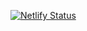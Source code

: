 [![Netlify Status](https://api.netlify.com/api/v1/badges/1041b000-001c-429a-ad5a-576d7eba96e9/deploy-status)](https://app.netlify.com/sites/blog-katio-net/deploys)
